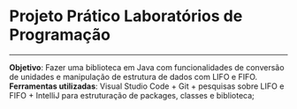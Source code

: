 <h1>Projeto Prático Laboratórios de Programação</h1>
<hr>

**Objetivo**: Fazer uma biblioteca em Java com funcionalidades de conversão de unidades e manipulação de estrutura de dados com LIFO e FIFO.
**Ferramentas utilizadas**:  Visual Studio Code + Git + pesquisas sobre LIFO e FIFO + IntelliJ para estruturação de packages, classes e biblioteca;
